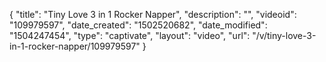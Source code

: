 {
    "title": "Tiny Love 3 in 1 Rocker Napper",
    "description": "",
    "videoid": "109979597",
    "date_created": "1502520682",
    "date_modified": "1504247454",
    "type": "captivate",
    "layout": "video",
    "url": "\/v\/tiny-love-3-in-1-rocker-napper\/109979597"
}
